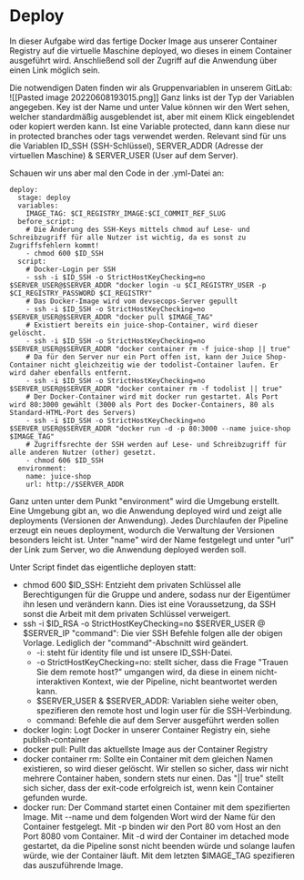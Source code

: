 # Deploy
In dieser Aufgabe wird das fertige Docker Image aus unserer Container Registry auf die virtuelle Maschine deployed, wo dieses in einem Container ausgeführt wird. Anschließend soll der Zugriff auf die Anwendung über einen Link möglich sein.

Die notwendigen Daten finden wir als Gruppenvariablen in unserem GitLab:
![[Pasted image 20220608193015.png]]
Ganz links ist der Typ der Variablen angegeben. Key ist der Name und unter Value können wir den Wert sehen, welcher standardmäßig ausgeblendet ist, aber mit einem Klick eingeblendet oder kopiert werden kann. Ist eine Variable protected, dann kann diese nur in protected branches oder tags verwendet werden. Relevant sind für uns die Variablen ID_SSH (SSH-Schlüssel), SERVER_ADDR (Adresse der virtuellen Maschine) & SERVER_USER (User auf dem Server). 

Schauen wir uns aber mal den Code in der .yml-Datei an:
````
deploy:
  stage: deploy
  variables:
    IMAGE_TAG: $CI_REGISTRY_IMAGE:$CI_COMMIT_REF_SLUG
  before_script:
	# Die Änderung des SSH-Keys mittels chmod auf Lese- und Schreibzugriff für alle Nutzer ist wichtig, da es sonst zu Zugriffsfehlern kommt!
    - chmod 600 $ID_SSH
  script:
	# Docker-Login per SSH 
    - ssh -i $ID_SSH -o StrictHostKeyChecking=no $SERVER_USER@$SERVER_ADDR "docker login -u $CI_REGISTRY_USER -p $CI_REGISTRY_PASSWORD $CI_REGISTRY"
	# Das Docker-Image wird vom devsecops-Server gepullt 
    - ssh -i $ID_SSH -o StrictHostKeyChecking=no $SERVER_USER@$SERVER_ADDR "docker pull $IMAGE_TAG"
    # Existiert bereits ein juice-shop-Container, wird dieser gelöscht.
    - ssh -i $ID_SSH -o StrictHostKeyChecking=no $SERVER_USER@$SERVER_ADDR "docker container rm -f juice-shop || true"
    # Da für den Server nur ein Port offen ist, kann der Juice Shop-Container nicht gleichzeitig wie der todolist-Container laufen. Er wird daher ebenfalls entfernt.
    - ssh -i $ID_SSH -o StrictHostKeyChecking=no $SERVER_USER@$SERVER_ADDR "docker container rm -f todolist || true"
    # Der Docker-Container wird mit docker run gestartet. Als Port wird 80:3000 gewählt (3000 als Port des Docker-Containers, 80 als Standard-HTML-Port des Servers)
    - ssh -i $ID_SSH -o StrictHostKeyChecking=no $SERVER_USER@$SERVER_ADDR "docker run -d -p 80:3000 --name juice-shop $IMAGE_TAG"
    # Zugriffsrechte der SSH werden auf Lese- und Schreibzugriff für alle anderen Nutzer (other) gesetzt.
    - chmod 606 $ID_SSH
  environment:
    name: juice-shop
    url: http://$SERVER_ADDR

````
Ganz unten unter dem Punkt "environment" wird die Umgebung erstellt. Eine Umgebung gibt an, wo die Anwendung deployed wird und zeigt alle deployments (Versionen der Anwendung). Jedes Durchlaufen der Pipeline erzeugt ein neues deployment, wodurch die Verwaltung der Versionen besonders leicht ist. Unter "name" wird der Name festgelegt und unter "url" der Link zum Server, wo die Anwendung deployed werden soll.

Unter Script findet das eigentliche deployen statt:
- chmod 600 $ID_SSH: Entzieht dem privaten Schlüssel alle Berechtigungen für die Gruppe und andere, sodass nur der Eigentümer ihn lesen und verändern kann. Dies ist eine Voraussetzung, da SSH sonst die Arbeit mit dem privaten Schlüssel verweigert.
- ssh -i $ID_RSA -o StrictHostKeyChecking=no $SERVER_USER @ $SERVER_IP "command": Die vier SSH Befehle folgen alle der obigen Vorlage. Lediglich der "command"-Abschnitt wird geändert.
	- -i: steht für identity file und ist unsere ID_SSH-Datei.
	- -o StrictHostKeyChecking=no: stellt sicher, dass die Frage "Trauen Sie dem remote host?" umgangen wird, da diese in einem nicht-interaktiven Kontext, wie der Pipeline, nicht beantwortet werden kann. 
	- $SERVER_USER & $SERVER_ADDR: Variablen siehe weiter oben, spezifieren den remote host und login user für die SSH-Verbindung.
	- command: Befehle die auf dem Server ausgeführt werden sollen
- docker login: Logt Docker in unserer Container Registry ein, siehe publish-container
- docker pull: Pullt das aktuellste Image aus der Container Registry
- docker container rm: Sollte ein Container mit dem gleichen Namen existieren, so wird dieser gelöscht. Wir stellen so sicher, dass wir nicht mehrere Container haben, sondern stets nur einen. Das "|| true" stellt sich sicher, dass der exit-code erfolgreich ist, wenn kein Container gefunden wurde.
- docker run: Der Command startet einen Container mit dem spezifierten Image. Mit --name und dem folgenden Wort wird der Name für den Container festgelegt. Mit -p binden wir den Port 80 vom Host an den Port 8080 vom Container. Mit -d wird der Container im detached mode gestartet, da die Pipeline sonst nicht beenden würde und solange laufen würde, wie der Container läuft. Mit dem letzten $IMAGE_TAG spezifieren das auszuführende Image.